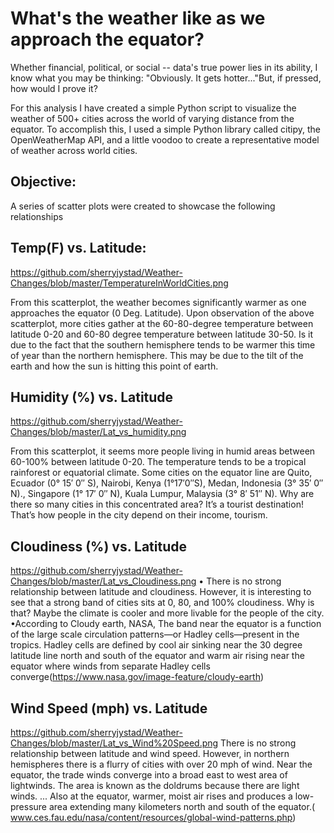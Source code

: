 # What's the weather like as we approach the equator? 

Whether financial, political, or social -- data's true power lies in its ability, I know what you may be thinking: "Obviously. It gets hotter..."But, if pressed, how would I prove it?

For this analysis I have created a simple Python script to visualize the weather of 500+ cities across the 	world of varying distance from the equator. To accomplish this, I used a simple Python library called citipy, the OpenWeatherMap API, and a little voodoo to create a representative model of weather across world cities.

## Objective:
 A series of scatter plots were created to showcase the following relationships

## Temp(F) vs. Latitude:
https://github.com/sherryjystad/Weather-Changes/blob/master/TemperatureInWorldCities.png

From this scatterplot, the weather becomes significantly warmer as one approaches the equator (0 Deg. Latitude). Upon observation of the above scatterplot, more cities gather at the 60-80-degree temperature between latitude 0-20 and 60-80 degree temperature between latitude 30-50. Is it due to the fact that the southern hemisphere tends to be warmer this time of year than the northern hemisphere. This may be due to the tilt of the earth and how the sun is hitting this point of earth.

## Humidity (%) vs. Latitude
https://github.com/sherryjystad/Weather-Changes/blob/master/Lat_vs_humidity.png

From this scatterplot, it seems more people living in humid areas between 60-100% between latitude 0-20. The temperature tends to be a tropical rainforest or equatorial climate. Some cities on the equator line are Quito, Ecuador (0° 15′ 0″ S), Nairobi, Kenya (1°17′0″S), Medan, Indonesia (3° 35′ 0″ N)., Singapore (1° 17′ 0″ N), Kuala Lumpur, Malaysia (3° 8′ 51″ N). Why are there so many cities in this concentrated area? It’s a tourist destination! That’s how people in the city depend on their income, tourism.

## Cloudiness (%) vs. Latitude
https://github.com/sherryjystad/Weather-Changes/blob/master/Lat_vs_Cloudiness.png
•	There is no strong relationship between latitude and cloudiness. However, it is interesting to see that a strong band of cities sits at 0, 80, and 100% cloudiness. Why is that? Maybe the climate is cooler and more livable for the people of the city. 
•According to Cloudy earth, NASA, The band near the equator is a function of the large scale circulation patterns—or Hadley cells—present in the tropics. Hadley cells are defined by cool air sinking near the 30 degree latitude line north and south of the equator and warm air rising near the equator where winds from separate Hadley cells converge(https://www.nasa.gov/image-feature/cloudy-earth)


## Wind Speed (mph) vs. Latitude
https://github.com/sherryjystad/Weather-Changes/blob/master/Lat_vs_Wind%20Speed.png
There is no strong relationship between latitude and wind speed. However, in northern hemispheres there is a flurry of cities with over 20 mph of wind.
Near the equator, the trade winds converge into a broad east to west area of lightwinds. The area is known as the doldrums because there are light winds. ... Also at the equator, warmer, moist air rises and produces a low-pressure area extending many kilometers north and south of the equator.( www.ces.fau.edu/nasa/content/resources/global-wind-patterns.php)


